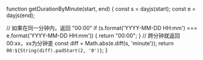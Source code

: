 
function getDurationByMinute(start, end) {
  const s = dayjs(start);
  const e = dayjs(end);

  // 如果在同一分钟内，返回 "00:00"
  if (s.format('YYYY-MM-DD HH:mm') === e.format('YYYY-MM-DD HH:mm')) {
    return "00:00";
  }
  // 跨分钟就返回 00:xx，xx为分钟差
  const diff = Math.abs(e.diff(s, 'minute'));
  return `00:${String(diff).padStart(2, '0')}`;
}
